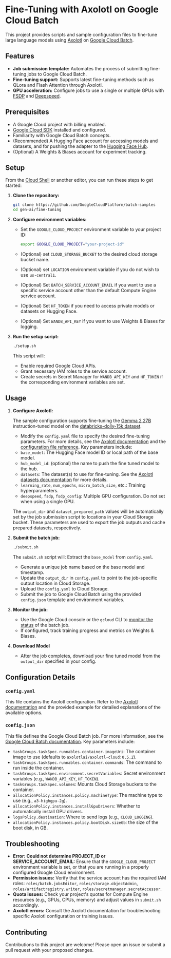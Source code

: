 # Fine-Tuning with Axolotl on Google Cloud Batch

This project provides scripts and sample configuration files to fine-tune large language models using [Axolotl](https://github.com/axolotl-ai-cloud/axolotl) on [Google Cloud Batch](https://cloud.google.com/batch).

## Features

- **Job submission template:** Automates the process of submitting fine-tuning jobs to Google Cloud Batch.
- **Fine-tuning support:** Supports latest fine-tuning methods such as QLora and Flash Attention through Axolotl.
- **GPU acceleration:** Configure jobs to use a single or multiple GPUs with [FSDP](https://pytorch.org/blog/introducing-pytorch-fully-sharded-data-parallel-api/) and [Deepspeed](https://github.com/microsoft/DeepSpeed).

## Prerequisites

- A Google Cloud project with billing enabled.
- [Google Cloud SDK](https://cloud.google.com/sdk/docs/install) installed and configured.
- Familiarity with Google Cloud Batch concepts.
- (Recommended) A Hugging Face account for accessing models and datasets, and for pushing the adapter to the [Hugging Face Hub](https://huggingface.co/docs/hub).
- (Optional) A Weights & Biases account for experiment tracking.

## Setup

From the [Cloud Shell](https://cloud.google.com/shell/docs/launching-cloud-shell) or another editor, you can run these steps to get started:

1.  **Clone the repository:**

    ```bash
    git clone https://github.com/GoogleCloudPlatform/batch-samples
    cd gen-ai/fine-tuning
    ```

2.  **Configure environment variables:**

    - Set the `GOOGLE_CLOUD_PROJECT` environment variable to your project ID:

      ```bash
      export GOOGLE_CLOUD_PROJECT="your-project-id"
      ```

    - (Optional) set `CLOUD_STORAGE_BUCKET` to the desired cloud storage bucket name.
    - (Optional) set `LOCATION` environment variable if you do not wish to use `us-central1`.
    - (Optional) Set `BATCH_SERVICE_ACCOUNT_EMAIL` if you want to use a specific service account other than the default Compute Engine service account.
    - (Optional) Set `HF_TOKEN` if you need to access private models or datasets on Hugging Face.
    - (Optional) Set `WANDB_API_KEY` if you want to use Weights & Biases for logging.

3.  **Run the setup script:**

    ```bash
    ./setup.sh
    ```

    This script will:

    - Enable required Google Cloud APIs.
    - Grant necessary IAM roles to the service account.
    - Create secrets in Secret Manager for `WANDB_API_KEY` and `HF_TOKEN` if the corresponding environment variables are set.

## Usage

1.  **Configure Axolotl:**

    The sample configuration supports fine-tuning the [Gemma 2 27B](https://huggingface.co/google/gemma-2-27b-it) instruction-tuned model on the [databricks-dolly-15k dataset](https://huggingface.co/datasets/databricks/databricks-dolly-15k).

    - Modify the `config.yaml` file to specify the desired fine-tuning parameters. For more details, see the [Axolotl documentation](https://axolotl-ai-cloud.github.io/axolotl/) and the [configuration file reference](https://axolotl-ai-cloud.github.io/axolotl/docs/config.html). Key parameters include:
    - `base_model`: The Hugging Face model ID or local path of the base model.
    - `hub_model_id`: (optional) the name to push the fine tuned model to the hub.
    - `datasets`: The dataset(s) to use for fine-tuning. See the [Axolotl datasets documentation](https://axolotl-ai-cloud.github.io/axolotl/docs/dataset-formats/) for more details.
    - `learning_rate`, `num_epochs`, `micro_batch_size`, etc.: Training hyperparameters.
    - `deepspeed`, `fsdp`, `fsdp_config`: Multiple GPU configuration. Do not set when using a single GPU.

    The `output_dir` and `dataset_prepared_path` values will be automatically set by the job submission script to locations in your Cloud Storage bucket. These parameters are used to export the job outputs and cache prepared datasets, respectively.

2.  **Submit the batch job:**

    ```bash
    ./submit.sh
    ```

    The `submit.sh` script will:
    Extract the `base_model` from `config.yaml`.

    - Generate a unique job name based on the base model and timestamp.
    - Update the `output_dir` in `config.yaml` to point to the job-specific output location in Cloud Storage.
    - Upload the `config.yaml` to Cloud Storage.
    - Submit the job to Google Cloud Batch using the provided `config.json` template and environment variables.

3.  **Monitor the job:**

    - Use the Google Cloud console or the `gcloud` CLI to [monitor the status](https://cloud.google.com/batch/docs/view-jobs-tasks) of the batch job.
    - If configured, track training progress and metrics on Weights & Biases.

4.  **Download Model**

    - After the job completes, download your fine tuned model from the `output_dir` specified in your config.

## Configuration Details

### `config.yaml`

This file contains the Axolotl configuration. Refer to the [Axolotl documentation](https://axolotl-ai-cloud.github.io/axolotl/home/) and the provided example for detailed explanations of the available options.

### `config.json`

This file defines the Google Cloud Batch job. For more information, see the [Google Cloud Batch documentation](https://cloud.google.com/batch/docs/create-run-job). Key parameters include:

- `taskGroups.taskSpec.runnables.container.imageUri`: The container image to use (defaults to `axolotlai/axolotl-cloud:0.5.2`).
- `taskGroups.taskSpec.runnables.container.commands`: The command to run inside the container.
- `taskGroups.taskSpec.environment.secretVariables`: Secret environment variables (e.g., `WANDB_API_KEY`, `HF_TOKEN`).
- `taskGroups.taskSpec.volumes`: Mounts Cloud Storage buckets to the container.
- `allocationPolicy.instances.policy.machineType`: The machine type to use (e.g., `a3-highgpu-2g`).
- `allocationPolicy.instances.installGpuDrivers`: Whether to automatically install GPU drivers.
- `logsPolicy.destination`: Where to send logs (e.g., `CLOUD_LOGGING`).
- `allocationPolicy.instances.policy.bootDisk.sizeGb`: the size of the boot disk, in GB.

## Troubleshooting

- **Error: Could not determine PROJECT_ID or SERVICE_ACCOUNT_EMAIL:** Ensure that the `GOOGLE_CLOUD_PROJECT` environment variable is set, or that you are running in a properly configured Google Cloud environment.
- **Permission issues:** Verify that the service account has the required IAM roles: `roles/batch.jobsEditor`, `roles/storage.objectAdmin`, `roles/artifactregistry.writer`, `roles/secretmanager.secretAccessor`.
- **Quota issues:** Check your project's quotas for Compute Engine resources (e.g., GPUs, CPUs, memory) and adjust values in `submit.sh` accordingly.
- **Axolotl errors:** Consult the Axolotl documentation for troubleshooting specific Axolotl configuration or training issues.

## Contributing

Contributions to this project are welcome! Please open an issue or submit a pull request with your proposed changes.
